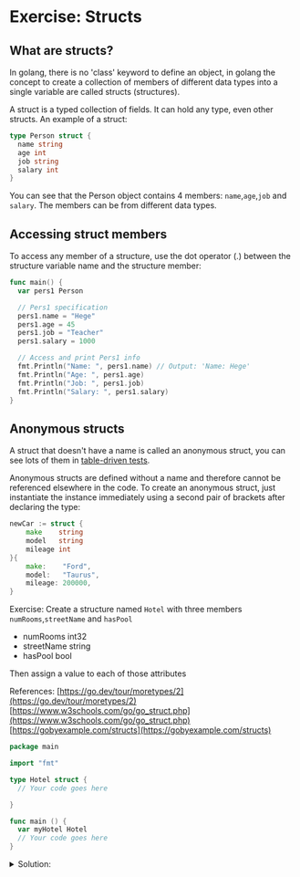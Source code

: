 # Exercise: Structs

## What are structs?

In golang, there is no 'class' keyword to define an object, in golang the concept to create a collection of members of different data types into a single variable are called structs (structures).

A struct is a typed collection of fields.
It can hold any type, even other structs.
An example of a struct:

```go
type Person struct {
  name string
  age int
  job string
  salary int
}
```

You can see that the Person object contains 4 members: `name`,`age`,`job` and `salary`.
The members can be from different data types.

## Accessing struct members

To access any member of a structure, use the dot operator (.) between the structure variable name and the structure member:

```go
func main() {
  var pers1 Person

  // Pers1 specification
  pers1.name = "Hege"
  pers1.age = 45
  pers1.job = "Teacher"
  pers1.salary = 1000

  // Access and print Pers1 info
  fmt.Println("Name: ", pers1.name) // Output: 'Name: Hege'
  fmt.Println("Age: ", pers1.age)
  fmt.Println("Job: ", pers1.job)
  fmt.Println("Salary: ", pers1.salary)
}
```

## Anonymous structs

A struct that doesn't have a name is called an anonymous struct, you can see lots of them in [table-driven tests](https://go.dev/wiki/TableDrivenTests).

Anonymous structs are defined without a name and therefore cannot be referenced elsewhere in the code.
To create an anonymous struct, just instantiate the instance immediately using a second pair of brackets after declaring the type:

```go
newCar := struct {
    make    string
    model   string
    mileage int
}{
    make:    "Ford",
    model:   "Taurus",
    mileage: 200000,
}
```

Exercise: Create a structure named `Hotel` with three members `numRooms`,`streetName` and `hasPool`

- numRooms int32
- streetName string
- hasPool bool

Then assign a value to each of those attributes

References:
[https://go.dev/tour/moretypes/2](https://go.dev/tour/moretypes/2)  
[https://www.w3schools.com/go/go_struct.php](https://www.w3schools.com/go/go_struct.php)  
[https://gobyexample.com/structs](https://gobyexample.com/structs)  

```go
package main

import "fmt"

type Hotel struct {
  // Your code goes here

}

func main () {
  var myHotel Hotel
  // Your code goes here
}
```

<details>
<summary> Solution: </summary>

```go
package main

import "fmt"

type Hotel struct {
  // Your code goes here
  numRooms int32
  streetName string
  hasPool bool
}

func main () {
  var myHotel Hotel
  // Your code goes here
  myHotel.numRooms = 30
  myHotel.streetName = "Thaerstrasse"
  myHotel.hasPool    = true
  fmt.Printf("My hotel in %v has %d rooms and it's %t that has a Pool", myHotel.streetName, myHotel.numRooms, myHotel.hasPool)
}
```

</details>
